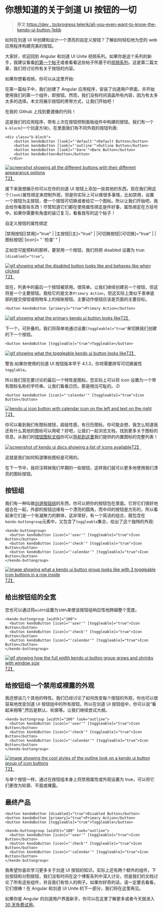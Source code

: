 # 你想知道的关于剑道 UI 按钮的一切

> 原文:[https://dev . to/progress telerik/all-you-even-want-to-know-the-kendo-ui-button-1ebb](https://dev.to/progresstelerik/all-you-could-ever-want-to-know-about-the-kendo-ui-button-1ebb)

如何在剑道 UI 中创建和设计一个漂亮的自定义按钮？了解如何轻松地为您的 web 应用程序构建完美的按钮。

大家好，欢迎回到 Angular 和剑道 UI Unite 视频系列。如果你是这个系列的新手，我建议看看[的第一个帖子](https://dev.to/progresstelerik/getting-started-with-angular--kendo-ui-1o08-temp-slug-3696551)或者看看这些帖子所基于的[视频系列](https://www.youtube.com/playlist?list=PLLGlTD7u3kMrqsgmFXe1IUuD_bJgHxSeK)。这是第二篇文章，我们将讨论所有关于按钮的内容。

如果你想看视频，你可以从这里开始:

在第一篇帖子中，我们创建了 Angular 应用程序，安装了剑道用户界面，并开始使用我们的第一个组件，即按钮。然而，我们没有时间涵盖所有内容，因为有太多太多的选择。本文将展示按钮的黑带方式，让我们开始吧！

在我的 Github 上找到要遵循的代码！

这是我们的应用程序，带有上次在按钮控制面板组件中构建的按钮。我们有一个`k-block`(一个剑道方块)，在里面我们有不同外观的按钮列表:

```
<div class="k-block">
    <button kendoButton [look]="'default'">Default Button</button>
    <button kendoButton [look]="'outline'">Outline Button</button>
    <button kendoButton [look]="'bare'">Bare Button</button>
    <button kendoButton>Button</button>
  </div> 
```

[![screenshot showing all the different buttons with their different appearance options](../Images/79975511f94ed23828c4a74485c86297.png)T2】](https://res.cloudinary.com/practicaldev/image/fetch/s--V_ZU9zye--/c_limit%2Cf_auto%2Cfl_progressive%2Cq_auto%2Cw_880/https://www.telerik.com/sfimages/default-source/blogs/2018/2018-11/angular-kendo-unite-post-1/post-1/image_4.png%3Fsfvrsn%3D6b00f1d_2)

接下来我想展示你可以在你的剑道 UI 按钮上添加一些其他的东西。现在我们用这个`[look]`属性绑定来控制外观，但是你实际上可以做很多事情，比如禁用，设置一个按钮为主按钮，使一个按钮可切换或者给它一个图标。所以让我们开始吧，我会给你看那些东西！尽管知道它们都在使用属性绑定是件好事，属性绑定在方括号中。如果你需要有角度的装订复习，看看我写的这个帖子！

自定义按钮的属性绑定

|禁用按钮|[禁用]="true" |
|主按钮|[主]="true" |
|可切换按钮|[可切换]="true" |
|图标按钮| [icon]= " '检查' " |

正如您可能预料的那样，要禁用一个按钮，我们将把 disabled 设置为 true: `[disabled]="true"`。

[![gif showing what the disabled button looks like and behaves like when clicked](../Images/5092189ed3af7e5453b6eedd624b7010.png)T2】](https://res.cloudinary.com/practicaldev/image/fetch/s--39_B4iyR--/c_limit%2Cf_auto%2Cfl_progressive%2Cq_66%2Cw_880/https://www.telerik.com/sfimages/default-source/blogs/2018/2018-11/angular-kendo-unite-post-1/post-2/image-1.gif%3Fsfvrsn%3Ddcc5bff3_2)

现在，列表中的最后一个按钮被禁用。很简单。让我们继续创建另一个按钮，但这将是一个主要按钮。我给它的是文本`Primary Action`，但这实际上类似于表单底部的提交按钮或购物车上的结账按钮。主要动作按钮应该是页面的主要目标。

```
<button kendoButton [primary]="true">Primary Action</button> 
```

[![gif showing what the primary kendo ui button looks like](../Images/60e751d1fab311ed0dc9f6f516399c42.png)T2】](https://res.cloudinary.com/practicaldev/image/fetch/s--2bIkHP-c--/c_limit%2Cf_auto%2Cfl_progressive%2Cq_66%2Cw_880/https://www.telerik.com/sfimages/default-source/blogs/2018/2018-11/angular-kendo-unite-post-1/post-2/image-2.gif%3Fsfvrsn%3Dcf0372ca_2)

下一个，可折叠的。我们将简单地通过设置`[toggleable]="true"`来切换我们创建的下一个按钮。

```
<button kendoButton [toggleable]="true">Toggleable</button> 
```

[![gif showing what the toggleable kendo ui button looks like](../Images/b5b4bd1261c3cf98de932449dd8cf1b4.png)T2】](https://res.cloudinary.com/practicaldev/image/fetch/s--yHG4DDwx--/c_limit%2Cf_auto%2Cfl_progressive%2Cq_66%2Cw_880/https://www.telerik.com/sfimages/default-source/blogs/2018/2018-11/angular-kendo-unite-post-1/post-2/toggleable.gif%3Fsfvrsn%3D4e45cbd1_2)

警告:如果你使用的剑道 UI 按钮版本早于 4.1.3，你将需要拼写可切换属性`togglable`。

所以我们现在要讨论的最后一个特性是图标。您实际上可以将 icon 设置为一个带有图标名称的字符串。让我们看看日历。那是相当可耻的。:D

```
<button kendoButton [icon]="'calendar'" [toggleable]="true">Icon Button</button> 
```

[![kendo ui icon button with calendar icon on the left and text on the right](../Images/03cc6198258e5729623e8f644e19133b.png)T2】](https://res.cloudinary.com/practicaldev/image/fetch/s--fCXnFOA4--/c_limit%2Cf_auto%2Cfl_progressive%2Cq_auto%2Cw_880/https://www.telerik.com/sfimages/default-source/blogs/2018/2018-11/angular-kendo-unite-post-1/post-2/image-3.png%3Fsfvrsn%3Dda0092ac_2)

你可以看到我们有图标按钮，超级性感，有日历图标。你可能会想，我怎么知道我还有什么其他的图标可以用呢？好吧，让我们一起浏览文档，找到更多关于图标的信息。从我们的[按钮图标文档](https://www.telerik.com/kendo-angular-ui/components/buttons/button/icons/)你可以[导航到这里](https://www.telerik.com/kendo-angular-ui-develop/components/styling/icons/#toc-list-of-font-icons)我们提供的内置图标的完整列表！

[![screenshot of kendo ui docs showing a list of icons available](../Images/c5e3dec3a678bdb7e4ccd71c7c95a072.png)T2】](https://res.cloudinary.com/practicaldev/image/fetch/s--Ihbts-6C--/c_limit%2Cf_auto%2Cfl_progressive%2Cq_auto%2Cw_880/https://www.telerik.com/sfimages/default-source/blogs/2018/2018-11/angular-kendo-unite-post-1/post-2/image-4.png%3Fsfvrsn%3Dc4aad7d0_2)

这就是我们如何知道哪些图标是可用的。

在下一节中，我将注释掉我们早期的一些按钮，这样我们就可以更多地使用我们漂亮的图标按钮。

## 按钮组

我们有一种叫做[剑道按钮组](https://www.telerik.com/kendo-angular-ui-develop/components/buttons/buttongroup/)的东西，你可以把你的按钮包在里面。它将它们很好地组合在一起，外部的按钮边缘有一个漂亮的圆角，而中间的按钮是方形的，所以看起来它们是一个有凝聚力的群体，这非常好。有一个简洁的组合，既包含在`kendo-buttongroup`元素中，又包含了`toggleable`集合，给出了这个独特的外观:

```
<kendo-buttongroup>
  <button kendoButton [icon]="'user'" [toggleable]="true">Icon Button</button>
  <button kendoButton [icon]="'check'" [toggleable]="true">Icon Button</button>
  <button kendoButton [icon]="'calendar'" [toggleable]="true">Icon Button</button>
</kendo-buttongroup> 
```

[![image showing what a kendo ui button group looks like with 3 toggleable icon buttons in a row inside](../Images/a5a58e4c05d9f553474024b5a073a36d.png)T2】](https://res.cloudinary.com/practicaldev/image/fetch/s--rYSQzOVt--/c_limit%2Cf_auto%2Cfl_progressive%2Cq_auto%2Cw_880/https://www.telerik.com/sfimages/default-source/blogs/2018/2018-11/angular-kendo-unite-post-1/post-2/image-5.png%3Fsfvrsn%3D4f575c2e_2)

## 给出按钮组的全宽

您也可以通过将`width`设置为`100%`来使该按钮组响应性地跨越整个宽度。

```
<kendo-buttongroup [width]="100">
  <button kendoButton [icon]="'user'" [toggleable]="true">Icon Button</button>
  <button kendoButton [icon]="'check'" [toggleable]="true">Icon Button</button>
  <button kendoButton [icon]="'calendar'" [toggleable]="true">Icon Button</button>
</kendo-buttongroup> 
```

[![gif showing how the full width kendo ui button group grows and shrinks with window size](../Images/bb23c5ed43b2813fdeb728673ead12e5.png)T2】](https://res.cloudinary.com/practicaldev/image/fetch/s--WTveyu0c--/c_limit%2Cf_auto%2Cfl_progressive%2Cq_66%2Cw_880/https://www.telerik.com/sfimages/default-source/blogs/2018/2018-11/angular-kendo-unite-post-1/post-2/image-6.gif%3Fsfvrsn%3D39e3fb19_2)

## 给按钮组一个禁用或裸露的外观

我还想谈几个其他的特性。我们已经讨论了如何改变每个按钮的外观，你也可以很容易地改变剑道 UI 按钮组中的所有按钮。所以在剑道 UI 按钮组中，你可以说“看起来相等”,然后是默认、轮廓等。让我们继续尝试大纲。

```
<kendo-buttongroup [width]="100" look="outline">
  <button kendoButton [icon]="'user'" [toggleable]="true">Icon Button</button>
  <button kendoButton [icon]="'check'" [toggleable]="true">Icon Button</button>
  <button kendoButton [icon]="'calendar'" [toggleable]="true">Icon Button</button>
</kendo-buttongroup> 
```

[![image showing the cool styles of the outline look on a kendo ui button group of icon buttons](../Images/28fab6898279201484ccc96161e1742b.png)T2】](https://res.cloudinary.com/practicaldev/image/fetch/s--pUVn90RY--/c_limit%2Cf_auto%2Cfl_progressive%2Cq_auto%2Cw_880/https://www.telerik.com/sfimages/default-source/blogs/2018/2018-11/angular-kendo-unite-post-1/post-2/image-7.png%3Fsfvrsn%3Dd6ff5ca6_2)

与单个按钮一样，通过在按钮组本身上将禁用属性或外观设置为 true，可以将它们更改为轮廓、平面或裸露。

## 最终产品

```
<button kendoButton [disabled]="true">Disabled Button</button>
<button kendoButton [primary]="true">Primary Action</button>
<button kendoButton [toggleable]="true">Toggleable</button>

<kendo-buttongroup [width]="100" look="outline">
  <button kendoButton [icon]="'user'" [toggleable]="true">Icon Button</button>
  <button kendoButton [icon]="'check'" [toggleable]="true">Icon Button</button>
  <button kendoButton [icon]="'calendar'" [toggleable]="true">Icon Button</button>
</kendo-buttongroup> 
```

我希望你喜欢学习更多关于剑道 UI 按钮的知识。实际上还有两个额外的组件，下拉按钮和分割按钮，我们没有时间在这个博客系列中深入讨论，但是我们的文档讨论了所有这些组件，并且我们有惊人的例子。如果你好奇的话，请一定要去看看，它们很棒！在 Angular 和剑道 UI Unite 的下一部分，我们将在这里再见。

如果你是 Angular 的剑道用户界面新手，你可以在这里了解更多或者今天就进入[30 天免费试用](https://www.telerik.com/download-trial-file/v2/kendo-angular-ui)。